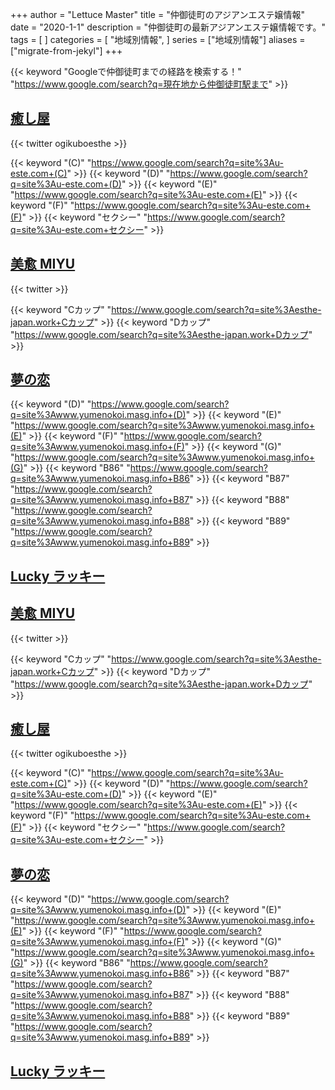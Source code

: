 +++
author = "Lettuce Master"
title = "仲御徒町のアジアンエステ嬢情報"
date = "2020-1-1"
description = "仲御徒町の最新アジアンエステ嬢情報です。"
tags = [
]
categories = [
    "地域別情報",
]
series = ["地域別情報"]
aliases = ["migrate-from-jekyl"]
+++

{{< keyword "Googleで仲御徒町までの経路を検索する！" "https://www.google.com/search?q=現在地から仲御徒町駅まで" >}}

## [癒し屋](https://u-este.com/)


{{< twitter ogikuboesthe >}}

{{< keyword "(C)" "https://www.google.com/search?q=site%3Au-este.com+(C)" >}} {{< keyword "(D)" "https://www.google.com/search?q=site%3Au-este.com+(D)" >}} {{< keyword "(E)" "https://www.google.com/search?q=site%3Au-este.com+(E)" >}} {{< keyword "(F)" "https://www.google.com/search?q=site%3Au-este.com+(F)" >}} {{< keyword "セクシー" "https://www.google.com/search?q=site%3Au-este.com+セクシー" >}} 

## [美愈 MIYU](http://esthe-japan.work/miyu/)


{{< twitter  >}}

{{< keyword "Cカップ" "https://www.google.com/search?q=site%3Aesthe-japan.work+Cカップ" >}} {{< keyword "Dカップ" "https://www.google.com/search?q=site%3Aesthe-japan.work+Dカップ" >}} 

## [夢の恋](http://www.yumenokoi.masg.info/)
{{< keyword "(D)" "https://www.google.com/search?q=site%3Awww.yumenokoi.masg.info+(D)" >}} {{< keyword "(E)" "https://www.google.com/search?q=site%3Awww.yumenokoi.masg.info+(E)" >}} {{< keyword "(F)" "https://www.google.com/search?q=site%3Awww.yumenokoi.masg.info+(F)" >}} {{< keyword "(G)" "https://www.google.com/search?q=site%3Awww.yumenokoi.masg.info+(G)" >}} {{< keyword "B86" "https://www.google.com/search?q=site%3Awww.yumenokoi.masg.info+B86" >}} {{< keyword "B87" "https://www.google.com/search?q=site%3Awww.yumenokoi.masg.info+B87" >}} {{< keyword "B88" "https://www.google.com/search?q=site%3Awww.yumenokoi.masg.info+B88" >}} {{< keyword "B89" "https://www.google.com/search?q=site%3Awww.yumenokoi.masg.info+B89" >}} 

## [Lucky ラッキー](https://luckyrelax.jimdofree.com/)


## [美愈 MIYU](http://esthe-japan.work/miyu/)


{{< twitter  >}}

{{< keyword "Cカップ" "https://www.google.com/search?q=site%3Aesthe-japan.work+Cカップ" >}} {{< keyword "Dカップ" "https://www.google.com/search?q=site%3Aesthe-japan.work+Dカップ" >}} 

## [癒し屋](https://u-este.com/)


{{< twitter ogikuboesthe >}}

{{< keyword "(C)" "https://www.google.com/search?q=site%3Au-este.com+(C)" >}} {{< keyword "(D)" "https://www.google.com/search?q=site%3Au-este.com+(D)" >}} {{< keyword "(E)" "https://www.google.com/search?q=site%3Au-este.com+(E)" >}} {{< keyword "(F)" "https://www.google.com/search?q=site%3Au-este.com+(F)" >}} {{< keyword "セクシー" "https://www.google.com/search?q=site%3Au-este.com+セクシー" >}} 

## [夢の恋](http://www.yumenokoi.masg.info/)
{{< keyword "(D)" "https://www.google.com/search?q=site%3Awww.yumenokoi.masg.info+(D)" >}} {{< keyword "(E)" "https://www.google.com/search?q=site%3Awww.yumenokoi.masg.info+(E)" >}} {{< keyword "(F)" "https://www.google.com/search?q=site%3Awww.yumenokoi.masg.info+(F)" >}} {{< keyword "(G)" "https://www.google.com/search?q=site%3Awww.yumenokoi.masg.info+(G)" >}} {{< keyword "B86" "https://www.google.com/search?q=site%3Awww.yumenokoi.masg.info+B86" >}} {{< keyword "B87" "https://www.google.com/search?q=site%3Awww.yumenokoi.masg.info+B87" >}} {{< keyword "B88" "https://www.google.com/search?q=site%3Awww.yumenokoi.masg.info+B88" >}} {{< keyword "B89" "https://www.google.com/search?q=site%3Awww.yumenokoi.masg.info+B89" >}} 

## [Lucky ラッキー](https://luckyrelax.jimdofree.com/)


